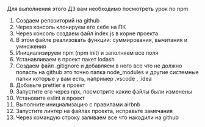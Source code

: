 Для выполнения этого ДЗ вам необходимо посмотреть урок по npm

1. Создаем репозиторий на github
2. Через консоль клонируем его себе на ПК
3. Через консоль создаем файл index.js в корне проекта
4. В этом файле реализовать функции: суммирования, вычитания и умножения
5. Инициализируем npm (npm init) и заполняем все поля
6. Устанавливаем в проект пакет lodash
7. Создаем файл .gitignore и добавляем в него все что не должно попасть на github это точно папка node_modules и другие системные папки которые у вам есть, например .vscode , .idea
8. Добавьте prettier в проект
9. Запустите его через npx, посмотрите какие файлы были изменены
10. Установите eslint в проект
11. Выполните инициализацию с правилами airbnb
12. Запустите линтер на файлах проекта, исправьте замечания
13. Через командую строку заливаем все что накодили на github
